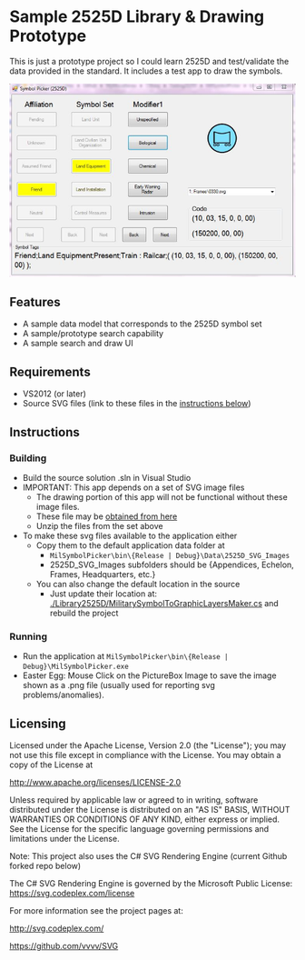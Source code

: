 # Sample 2525D Library & Drawing Prototype

This is just a prototype project so I could learn 2525D and test/validate the data provided in the standard. It includes a test app to draw the symbols. 

![Image of Military Features Data](Screenshot.jpg)

## Features

* A sample data model that corresponds to the 2525D symbol set
* A sample/prototype search capability
* A sample search and draw UI

## Requirements

* VS2012 (or later)
* Source SVG files (link to these files in the [instructions below](#building))

## Instructions

### Building

* Build the source solution .sln in Visual Studio
* IMPORTANT: This app depends on a set of SVG image files 
    * The drawing portion of this app will not be functional without these image files.
    * These file may be [obtained from here](https://github.com/Esri/joint-military-symbology-xml/tree/master/svg)
    * Unzip the files from the set above
* To make these svg files available to the application either
    * Copy them to the default application data folder at 
        * `MilSymbolPicker\bin\{Release | Debug}\Data\2525D_SVG_Images`
        * 2525D_SVG_Images subfolders should be {Appendices, Echelon, Frames, Headquarters, etc.}
    * You can also change the default location in the source 
        * Just update their location at: [./Library2525D/MilitarySymbolToGraphicLayersMaker.cs](./Library2525D/MilitarySymbolToGraphicLayersMaker.cs) and rebuild the project

### Running

* Run the application at `MilSymbolPicker\bin\{Release | Debug}\MilSymbolPicker.exe`
* Easter Egg: Mouse Click on the PictureBox Image to save the image shown as a .png file (usually used for reporting svg problems/anomalies).

## Licensing

Licensed under the Apache License, Version 2.0 (the "License");
you may not use this file except in compliance with the License.
You may obtain a copy of the License at

   http://www.apache.org/licenses/LICENSE-2.0

Unless required by applicable law or agreed to in writing, software
distributed under the License is distributed on an "AS IS" BASIS,
WITHOUT WARRANTIES OR CONDITIONS OF ANY KIND, either express or implied. See the License for the specific language governing permissions and
limitations under the License.

Note: This project also uses the C# SVG Rendering Engine (current Github forked repo below)

The C# SVG Rendering Engine is governed by the Microsoft Public License: https://svg.codeplex.com/license

For more information see the project pages at:

http://svg.codeplex.com/

https://github.com/vvvv/SVG 

